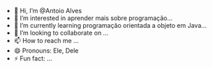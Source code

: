 - 👋 Hi, I’m @Antoio Alves
- 👀 I’m interested in aprender mais sobre programação...
- 🌱 I’m currently learning programação orientada a objeto em Java...
- 💞️ I’m looking to collaborate on ...
- 📫 How to reach me ...
- 😄 Pronouns: Ele, Dele 
- ⚡ Fun fact: ...

<!---
Antonio07alves/Antonio07alves is a ✨ special ✨ repository because its `README.md` (this file) appears on your GitHub profile.
You can click the Preview link to take a look at your changes.
--->
